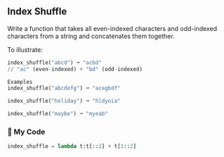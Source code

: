 ## Index Shuffle

Write a function that takes all even-indexed characters and odd-indexed characters from a string and concatenates them together.

To illustrate:
```python
index_shuffle("abcd") ➞ "acbd"
// "ac" (even-indexed) + "bd" (odd-indexed)

Examples
index_shuffle("abcdefg") ➞ "acegbdf"

index_shuffle("holiday") ➞ "hldyoia"

index_shuffle("maybe") ➞ "myeab"
```
### 🐍 My Code
```python
index_shuffle = lambda t:t[::2] + t[1::2]
```
